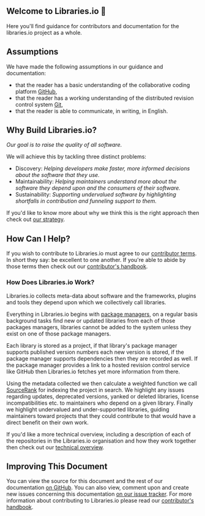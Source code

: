 ## Welcome to Libraries.io :tada:
Here you'll find guidance for contributors and documentation for the libraries.io project as a whole.

## Assumptions
We have made the following assumptions in our guidance and documentation:

* that the reader has a basic understanding of the collaborative coding platform [GitHub](https://help.github.com/),
* that the reader has a working understanding of the distributed revision control system [Git](https://git-scm.com/docs/gittutorial),
* that the reader is able to communicate, in writing, in English. 

## Why Build Libraries.io?
_Our goal is to raise the quality of all software._

We will achieve  this by tackling three distinct problems:

* Discovery: _Helping developers make faster, more informed decisions about the software that they use._
* Maintainability: _Helping maintainers understand more about the software they depend upon and the consumers of their software._
* Sustainability: _Supporting undervalued software by highlighting shortfalls in contribution and funneling support to them._

If you'd like to know more about why we think this is the right approach then check out [our strategy](/strategy.md). 

## How Can I Help?
If you wish to contribute to Libraries.io must agree to our [contributor terms](/CONTRIBUTORS.md). In short they say: be excellent to one another. If you're able to abide by those terms then check out our [contributor's handbook](CONTRIBUTING.md).

### How Does Libraries.io Work?

Libraries.io collects meta-data about software and the frameworks, plugins and tools they depend upon which we collectively call libraries.

Everything in Libraries.io begins with [package managers](/packagemanagers.md), on a regular basis background tasks find new or updated libraries from each of those packages managers, libraries cannot be added to the system unless they exist on one of those package managers.

Each library is stored as a project, if that library's package manager supports published version numbers each new version is stored, if  the package manager supports dependencies then they are recorded as well. If the package manager provides a link to a hosted revision control service like GitHub then Libraries.io fetches yet more information from there. 

Using the metadata collected we then calculate a weighted function we call [SourceRank](/sourcerank.md) for indexing the project in search. We highlight any issues regarding updates, deprecated versions, yanked or deleted libraries, license incompatibilities etc. to maintainers who depend on a given library. Finally we highlight undervalued and under-supported libraries, guiding maintainers toward projects that they could contribute to that would have a direct benefit on their own work. 

If you'd like a more technical overview, including a description of each of the repositories in the Libraries.io organisation and how they work together then check out our [technical overview](/techoverview.md).

## Improving This Document
You can view the source for this document and the rest of our documentation [on GitHub](https://github.com/librariesio/documentation). You can also view, comment upon and create new issues concerning this documentation [on our issue tracker](https://github.com/librariesio/documentation). For more information about contributing to Libraries.io please read our [contributor's handbook](/contributorhandbook.md).